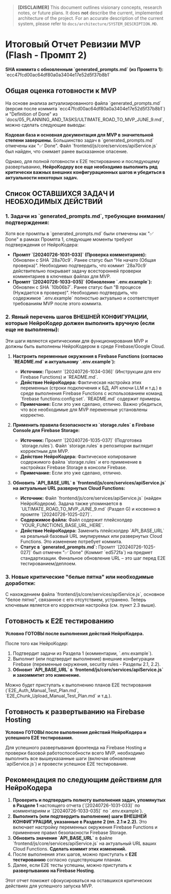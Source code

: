 > **[DISCLAIMER]** This document outlines visionary concepts, research notes, or future plans. It does **not** describe the current, implemented architecture of the project. For an accurate description of the current system, please refer to `docs/architecture/SYSTEM_DESCRIPTION.MD`.
# Итоговый Отчет Ревизии MVP (Flash - Промпт 2)

**SHA коммита с обновленным \`generated_prompts.md\` (из Промпта 1):** \`ecc47fcd00ac64df80a0a3404e17e52d5f37b8b1\`

## Общая оценка готовности к MVP

На основе анализа актуализированного файла \`generated_prompts.md\` (версия после коммита \`ecc47fcd00ac64df80a0a3404e17e52d5f37b8b1\`) и "Definition of Done" из \`docs/05_PLANNING_AND_TASKS/ULTIMATE_ROAD_TO_MVP_JUNE_9.md\`, можно сделать следующие выводы:

**Кодовая база и основная документация для MVP в значительной степени завершены.** Большинство задач в \`generated_prompts.md\` отмечены как "✅ Done". Файл \`frontend/js/core/services/apiService.js\` был найден, что снимает ранее высказанное опасение.

Однако, для полной готовности к E2E тестированию и последующему развертыванию, **НейроКодеру все еще необходимо выполнить ряд критически важных внешних конфигурационных шагов и убедиться в актуальности некоторых задач.**

## Список ОСТАВШИХСЯ ЗАДАЧ И НЕОБХОДИМЫХ ДЕЙСТВИЙ

### 1. Задачи из \`generated_prompts.md\`, требующие внимания/подтверждения:

Хотя все промпты в \`generated_prompts.md\` были отмечены как "✅ Done" в рамках Промпта 1, следующие моменты требуют подтверждения от НейроКодера:

*   **Промпт \`[20240726-1031-033]\` (Проверка комментариев):** Обновлен с SHA \`28a70c9\`. Ранее статус был "Не начато (Общая проверка)". Необходимо подтвердить, что коммит \`28a70c9\` действительно покрывает задачу всесторонней проверки комментариев в ключевых файлах для MVP.
*   **Промпт \`[20240726-1033-035]\` (Обновление \`.env.example\`):** Обновлен с SHA \`10b06b7\`. Ранее статус был "В процессе (Нуждается в проверке)". Необходимо подтвердить, что содержимое \`.env.example\` полностью актуально и соответствует требованиям MVP после этого коммита.

### 2. Явный перечень шагов ВНЕШНЕЙ КОНФИГУРАЦИИ, которые НейроКодер должен выполнить вручную (если еще не выполнены):

Эти шаги являются критическими для функционирования MVP и должны быть выполнены НейроКодером в среде Firebase/Google Cloud.

1.  **Настроить переменные окружения в Firebase Functions (согласно \`README.md\` и актуальному \`.env.example\`):**
    *   **Источник:** Промпт \`[20240726-1034-036]\` (Инструкции для env Firebase Functions) и \`README.md\`.
    *   **Действие НейроКодера:** Фактическая настройка этих переменных (строки подключения к БД, API ключи LLM и т.д.) в среде выполнения Firebase Functions с использованием команд \`firebase functions:config:set\`. \`README.md\` содержит примеры.
    *   **Примечание:** Если это уже сделано, отлично. Важно убедиться, что все необходимые для MVP переменные установлены корректно.

2.  **Применить правила безопасности из \`storage.rules\` в Firebase Console для Firebase Storage:**
    *   **Источник:** Промпт \`[20240726-1035-037]\` (Подготовка \`storage.rules\`). Файл \`storage.rules\` в репозитории выглядит корректным для MVP.
    *   **Действие НейроКодера:** Фактическое копирование содержимого файла \`storage.rules\` и его применение в настройках Firebase Storage в консоли Firebase.
    *   **Примечание:** Если это уже сделано, отлично.

3.  **Обновить \`API_BASE_URL\` в \`frontend/js/core/services/apiService.js\` на актуальные URL развернутых Cloud Functions:**
    *   **Источник:** Файл \`frontend/js/core/services/apiService.js\` (найден НейроКодером). Задача также упоминается в \`ULTIMATE_ROAD_TO_MVP_JUNE_9.md\` (Раздел G) и косвенно в промпте \`[20240726-1025-027]\`.
    *   **Содержимое файла:** Файл содержит плейсхолдер \`YOUR_FUNCTIONS_BASE_URL_HERE\`.
    *   **Действие НейроКодера:** Заменить плейсхолдер \`API_BASE_URL\` на реальный базовый URL эмулируемых или развернутых Cloud Functions. Это изменение потребует коммита.
    *   **Статус в \`generated_prompts.md\`:** Промпт \`[20240726-1025-027]\` был отмечен "✅ Done" (Коммит \`ed572fa\`) на предмет стандартизации. Финальное обновление URL – это шаг перед E2E тестированием/деплоем.

### 3. Новые критические "белые пятна" или необходимые доработки:

С нахождением файла \`frontend/js/core/services/apiService.js\`, основное "белое пятно", связанное с его отсутствием, устранено. Теперь ключевым является его корректная настройка (см. пункт 2.3 выше).

## Готовность к E2E тестированию

**Условно ГОТОВЫ после выполнения действий НейроКодера.**

После того как НейроКодер:
1.  Подтвердит задачи из Раздела 1 (комментарии, \`.env.example\`).
2.  Выполнит (или подтвердит выполнение) внешние конфигурации Firebase (переменные окружения, security rules - Разделы 2.1, 2.2).
3.  **Обновит \`API_BASE_URL\` в \`frontend/js/core/services/apiService.js\` и закоммитит это изменение.**

Можно будет приступать к выполнению планов E2E тестирования (\`E2E_Auth_Manual_Test_Plan.md\`, \`E2E_Chunk_Upload_Manual_Test_Plan.md\` и т.д.).

## Готовность к развертыванию на Firebase Hosting

**Условно ГОТОВЫ после выполнения действий НейроКодера и успешного E2E тестирования.**

Для успешного развертывания фронтенда на Firebase Hosting и проверки базовой работоспособности всего MVP, необходимо выполнить все вышеуказанные шаги (включая обновление \`apiService.js\`) и провести успешное E2E тестирование.

## Рекомендация по следующим действиям для НейроКодера

1.  **Проверить и подтвердить полноту выполнения задач, упомянутых в Разделе 1** настоящего отчета (\`[20240726-1031-033]\` по комментариям и \`[20240726-1033-035]\` по \`.env.example\`).
2.  **Выполнить (или подтвердить выполнение) шаги ВНЕШНЕЙ КОНФИГУРАЦИИ, указанные в Разделе 2 (пп. 2.1 и 2.2).** Это включает настройку переменных окружения Firebase Functions и применение правил безопасности Firebase Storage.
3.  **Обновить значение \`API_BASE_URL\`** в файле \`frontend/js/core/services/apiService.js\` на актуальный URL ваших Cloud Functions. **Сделать коммит этих изменений.**
4.  После выполнения этих шагов, можно приступать к **E2E тестированию** согласно существующим планам.
5.  Далее, если E2E тесты успешны, можно приступать к **развертыванию на Firebase Hosting**.

Этот отчет поможет сфокусироваться на оставшихся критических действиях для успешного запуска MVP.
